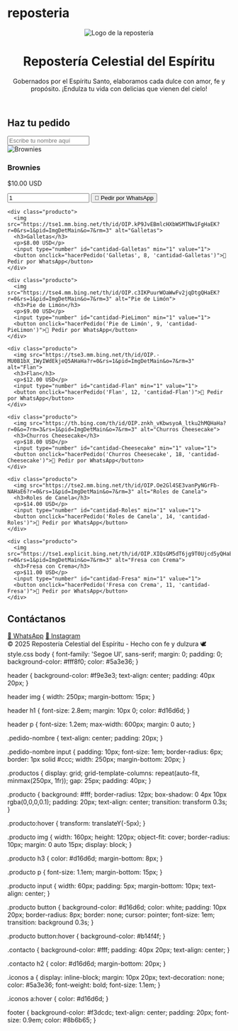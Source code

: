 # reposteria
<!DOCTYPE html>
<html lang="es">
<head>
  <meta charset="UTF-8" />
  <meta name="viewport" content="width=device-width, initial-scale=1.0"/>
  <title>Repostería Celestial del Espíritu</title>
  <link rel="stylesheet" href="style.css">
</head>
<body>

  <!-- Encabezado con logo e info -->
  <header>
    <img src="https://sdmntprcentralus.oaiusercontent.com/files/00000000-5f7c-61f5-a3d9-746b843d7676/raw?se=2025-09-08T02%3A16%3A32Z&sp=r&sv=2024-08-04&sr=b&scid=f9416992-5c82-5770-b145-ff5ed4ec4498&skoid=ec8eb293-a61a-47e0-abd0-6051cc94b050&sktid=a48cca56-e6da-484e-a814-9c849652bcb3&skt=2025-09-07T13%3A25%3A30Z&ske=2025-09-08T13%3A25%3A30Z&sks=b&skv=2024-08-04&sig=51S8B3hvWq1vXqoBU%2BAzF9ltOGUD5UWap8cFguHEPbk%3D" alt="Logo de la repostería" />
    <h1>Repostería Celestial del Espíritu</h1>
    <p>Gobernados por el Espíritu Santo, elaboramos cada dulce con amor, fe y propósito. ¡Endulza tu vida con delicias que vienen del cielo!</p>
  </header>

  <!-- Campo para nombre del cliente -->
  <div class="pedido-nombre">
    <h2>Haz tu pedido</h2>
    <input type="text" id="nombreCliente" placeholder="Escribe tu nombre aquí" required>
  </div>

  <!-- Sección de productos -->
  <section class="productos">
    <div class="producto">
      <img src="https://tse2.mm.bing.net/th/id/OIP.JFSYvdTU1xhBxxHlzshM8gHaE8?r=0&rs=1&pid=ImgDetMain&o=7&rm=3" alt="Brownies">
      <h3>Brownies</h3>
      <p>$10.00 USD</p>
      <input type="number" id="cantidad-Brownies" min="1" value="1">
      <button onclick="hacerPedido('Brownies', 10, 'cantidad-Brownies')">🛒 Pedir por WhatsApp</button>
    </div>

    <div class="producto">
      <img src="https://tse1.mm.bing.net/th/id/OIP.kP9JvEBmlcHXbWSMTNw1FgHaEK?r=0&rs=1&pid=ImgDetMain&o=7&rm=3" alt="Galletas">
      <h3>Galletas</h3>
      <p>$8.00 USD</p>
      <input type="number" id="cantidad-Galletas" min="1" value="1">
      <button onclick="hacerPedido('Galletas', 8, 'cantidad-Galletas')">🛒 Pedir por WhatsApp</button>
    </div>

    <div class="producto">
      <img src="https://tse4.mm.bing.net/th/id/OIP.c3IKPuurWOaWwFv2jqDtgQHaEK?r=0&rs=1&pid=ImgDetMain&o=7&rm=3" alt="Pie de Limón">
      <h3>Pie de Limón</h3>
      <p>$9.00 USD</p>
      <input type="number" id="cantidad-PieLimon" min="1" value="1">
      <button onclick="hacerPedido('Pie de Limón', 9, 'cantidad-PieLimon')">🛒 Pedir por WhatsApp</button>
    </div>

    <div class="producto">
      <img src="https://tse3.mm.bing.net/th/id/OIP.-MU0B1bX_IWyIWdEkjeQ5AHaHa?r=0&rs=1&pid=ImgDetMain&o=7&rm=3" alt="Flan">
      <h3>Flan</h3>
      <p>$12.00 USD</p>
      <input type="number" id="cantidad-Flan" min="1" value="1">
      <button onclick="hacerPedido('Flan', 12, 'cantidad-Flan')">🛒 Pedir por WhatsApp</button>
    </div>

    <div class="producto">
      <img src="https://th.bing.com/th/id/OIP.znkh_vKbwsyoA_ltku2hMQHaHa?r=0&o=7rm=3&rs=1&pid=ImgDetMain&o=7&rm=3" alt="Churros Cheesecake">
      <h3>Churros Cheesecake</h3>
      <p>$18.00 USD</p>
      <input type="number" id="cantidad-Cheesecake" min="1" value="1">
      <button onclick="hacerPedido('Churros Cheesecake', 18, 'cantidad-Cheesecake')">🛒 Pedir por WhatsApp</button>
    </div>

    <div class="producto">
      <img src="https://tse2.mm.bing.net/th/id/OIP.Oe2Gl4SE3vanPyNGrFb-NAHaE6?r=0&rs=1&pid=ImgDetMain&o=7&rm=3" alt="Roles de Canela">
      <h3>Roles de Canela</h3>
      <p>$14.00 USD</p>
      <input type="number" id="cantidad-Roles" min="1" value="1">
      <button onclick="hacerPedido('Roles de Canela', 14, 'cantidad-Roles')">🛒 Pedir por WhatsApp</button>
    </div>

    <div class="producto">
      <img src="https://tse1.explicit.bing.net/th/id/OIP.XIQsGM5dT6jg9T0Ujcd5yQHaE8?r=0&rs=1&pid=ImgDetMain&o=7&rm=3" alt="Fresa con Crema">
      <h3>Fresa con Crema</h3>
      <p>$11.00 USD</p>
      <input type="number" id="cantidad-Fresa" min="1" value="1">
      <button onclick="hacerPedido('Fresa con Crema', 11, 'cantidad-Fresa')">🛒 Pedir por WhatsApp</button>
    </div>
  </section>

  <!-- Sección de contacto -->
  <section class="contacto">
    <h2>Contáctanos</h2>
    <div class="iconos">
      <a href="https://wa.me/18323622303" target="_blank">📱 WhatsApp</a>
      <a href="https://instagram.com/tuusuario" target="_blank">📸 Instagram</a>
    </div>
  </section>

  <!-- Pie de página -->
  <footer>
    © 2025 Repostería Celestial del Espíritu - Hecho con fe y dulzura 🕊
  </footer>

  

</body>
</html>

</body>
</html>
style.css
body {
  font-family: 'Segoe UI', sans-serif;
  margin: 0;
  padding: 0;
  background-color: #fff8f0;
  color: #5a3e36;
}

header {
  background-color: #f9e3e3;
  text-align: center;
  padding: 40px 20px;
}

header img {
  width: 250px;
  margin-bottom: 15px;
}

header h1 {
  font-size: 2.8em;
  margin: 10px 0;
  color: #d16d6d;
}

header p {
  font-size: 1.2em;
  max-width: 600px;
  margin: 0 auto;
}

.pedido-nombre {
  text-align: center;
  padding: 20px;
}

.pedido-nombre input {
  padding: 10px;
  font-size: 1em;
  border-radius: 6px;
  border: 1px solid #ccc;
  width: 250px;
  margin-bottom: 20px;
}

.productos {
  display: grid;
  grid-template-columns: repeat(auto-fit, minmax(250px, 1fr));
  gap: 25px;
  padding: 40px;
}

.producto {
  background: #fff;
  border-radius: 12px;
  box-shadow: 0 4px 10px rgba(0,0,0,0.1);
  padding: 20px;
  text-align: center;
  transition: transform 0.3s;
}

.producto:hover {
  transform: translateY(-5px);
}

.producto img {
  width: 160px;
  height: 120px;
  object-fit: cover;
  border-radius: 10px;
  margin: 0 auto 15px;
  display: block;
}

.producto h3 {
  color: #d16d6d;
  margin-bottom: 8px;
}

.producto p {
  font-size: 1.1em;
  margin-bottom: 15px;
}

.producto input {
  width: 60px;
  padding: 5px;
  margin-bottom: 10px;
  text-align: center;
}

.producto button {
  background-color: #d16d6d;
  color: white;
  padding: 10px 20px;
  border-radius: 8px;
  border: none;
  cursor: pointer;
  font-size: 1em;
  transition: background 0.3s;
}

.producto button:hover {
  background-color: #b14f4f;
}

.contacto {
  background-color: #fff;
  padding: 40px 20px;
  text-align: center;
}

.contacto h2 {
  color: #d16d6d;
  margin-bottom: 20px;
}

.iconos a {
  display: inline-block;
  margin: 10px 20px;
  text-decoration: none;
  color: #5a3e36;
  font-weight: bold;
  font-size: 1.1em;
}

.iconos a:hover {
  color: #d16d6d;
}

footer {
  background-color: #f3dcdc;
  text-align: center;
  padding: 20px;
  font-size: 0.9em;
  color: #8b6b65;
}

